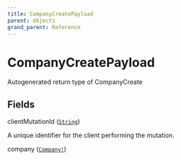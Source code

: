```yaml
---
title: CompanyCreatePayload
parent: Objects
grand_parent: Reference
---
```


# CompanyCreatePayload

Autogenerated return type of CompanyCreate

## Fields

<div class="field-entry ">
  <span id="clientmutationid" class="field-name anchored">clientMutationId (<code><a href="/docs/reference/scalar/string">String</a></code>)</span>

  <div class="description-wrapper">
   <p>A unique identifier for the client performing the mutation.</p>

  </div>
</div>

<div class="field-entry ">
  <span id="company" class="field-name anchored">company (<code><a href="/docs/reference/object/company">Company!</a></code>)</span>

  <div class="description-wrapper">

  </div>
</div>

